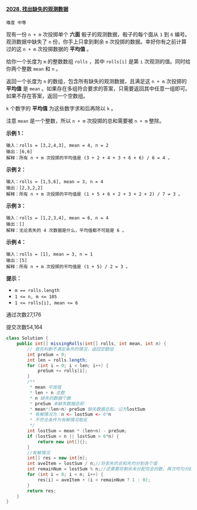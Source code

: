 #### [2028. 找出缺失的观测数据](https://leetcode-cn.com/problems/find-missing-observations/)

`难度 中等`

现有一份 `n + m` 次投掷单个 **六面** 骰子的观测数据，骰子的每个面从 `1` 到 `6` 编号。观测数据中缺失了 `n` 份，你手上只拿到剩余 `m` 次投掷的数据。幸好你有之前计算过的这 `n + m` 次投掷数据的 **平均值** 。

给你一个长度为 `m` 的整数数组 `rolls` ，其中 `rolls[i]` 是第 `i` 次观测的值。同时给你两个整数 `mean` 和 `n` 。

返回一个长度为 `n` 的数组，包含所有缺失的观测数据，且满足这 `n + m` 次投掷的 **平均值** 是 `mean` 。如果存在多组符合要求的答案，只需要返回其中任意一组即可。如果不存在答案，返回一个空数组。

`k` 个数字的 **平均值** 为这些数字求和后再除以 `k` 。

注意 `mean` 是一个整数，所以 `n + m` 次投掷的总和需要被 `n + m` 整除。

 

**示例 1：**

```
输入：rolls = [3,2,4,3], mean = 4, n = 2
输出：[6,6]
解释：所有 n + m 次投掷的平均值是 (3 + 2 + 4 + 3 + 6 + 6) / 6 = 4 。
```

**示例 2：**

```
输入：rolls = [1,5,6], mean = 3, n = 4
输出：[2,3,2,2]
解释：所有 n + m 次投掷的平均值是 (1 + 5 + 6 + 2 + 3 + 2 + 2) / 7 = 3 。
```

**示例 3：**

```
输入：rolls = [1,2,3,4], mean = 6, n = 4
输出：[]
解释：无论丢失的 4 次数据是什么，平均值都不可能是 6 。
```

**示例 4：**

```
输入：rolls = [1], mean = 3, n = 1
输出：[5]
解释：所有 n + m 次投掷的平均值是 (1 + 5) / 2 = 3 。
```

 

**提示：**

- `m == rolls.length`
- `1 <= n, m <= 105`
- `1 <= rolls[i], mean <= 6`

通过次数27,176

提交次数54,164



```java
class Solution {
    public int[] missingRolls(int[] rolls, int mean, int n) {
        // 首先判断不满足条件的情况，返回空数组
        int preSum = 0;
        int len = rolls.length;
        for (int i = 0; i < len; i++) {
            preSum += rolls[i];
        }
        /**
         * mean 平局值
         * len + n 总数
         * n 缺失的数据个数
         * preSum 未缺失数据总和
         * mean*(len+n)-preSum 缺失数据总和，记为lostSum
         * 有解情况为：n <= lostSum <= 6*n
         * 不符合条件为有解情况取反
         */
        int lostSum = mean * (len+n) - preSum;
        if (lostSum < n || lostSum > 6*n) {
            return new int[]{};
        }
        //有解情况
        int[] res = new int[n];
        int aveItem = lostSum / n;//将丢失的总和先均分到各个值
        int remainNum = lostSum % n;//还需要将剩余未分配完全的数，再次均匀分配到remainNum个元素上，每个为ave+1
        for (int i = 0; i < n; i++) {
            res[i] = aveItem + (i < remainNum ? 1 : 0);
        }
        return res;
    }
}
```

